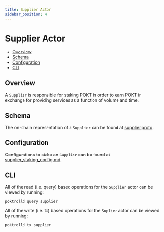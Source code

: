 ```yaml
---
title: Supplier Actor
sidebar_position: 4
---
```


# Supplier Actor <!-- omit in toc -->

- [Overview](#overview)
- [Schema](#schema)
- [Configuration](#configuration)
- [CLI](#cli)

## Overview

A `Supplier` is responsible for staking POKT in order to earn POKT in exchange for
providing services as a function of volume and time.

## Schema

The on-chain representation of a `Supplier` can be found at [supplier.proto](./../../../proto/poktroll/shared/supplier.proto).

## Configuration

Configurations to stake an `Supplier` can be found at [supplier_staking_config.md](../configs/supplier_staking_config.md).

## CLI

All of the read (i.e. query) based operations for the `Supplier` actor can be
viewed by running:

```bash
poktrolld query supplier
```

All of the write (i.e. tx) based operations for the `Suplier` actor can be
viewed by running:

```bash
poktrolld tx supplier
```
